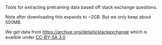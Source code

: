 Tools for extracting pretraining data based off stack exchange questions.

Note after downloading this expands to ~2GB. But we only keep
about 500MB.

We get data from https://archive.org/details/stackexchange
which is availble under [CC-BY-SA 3.0](https://creativecommons.org/licenses/by-sa/3.0/)
